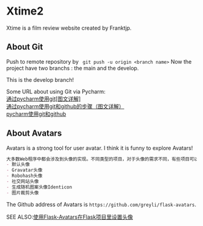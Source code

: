 # Xtime2
Xtime is a film review website created by Franktjp.


## About Git
Push to remote repository by ` git push -u origin <branch name>`
Now the project have two branchs : the main and the develop.

This is the develop branch!

Some URL about using Git via Pycharm:<br>
[通过pycharm使用git[图文详解]](https://blog.csdn.net/weixin_30546933/article/details/95984366?utm_medium=distribute.pc_relevant.none-task-blog-2%7Edefault%7EBlogCommendFromMachineLearnPai2%7Edefault-1.control&dist_request_id=1619686421388_84672&depth_1-utm_source=distribute.pc_relevant.none-task-blog-2%7Edefault%7EBlogCommendFromMachineLearnPai2%7Edefault-1.control) <br>
[通过pycharm使用git和github的步骤（图文详解）](https://blog.csdn.net/weixin_48500307/article/details/108432089?utm_medium=distribute.pc_relevant.none-task-blog-baidujs_title-0&spm=1001.2101.3001.4242) <br>
[pycharm使用git和github](https://blog.csdn.net/qq_31456593/article/details/79254848)


## About Avatars

Avatars is a strong tool for user avatar. I think it is funny to explore Avatars!
``` markdown
大多数Web程序中都会涉及到头像的实现。不同类型的项目，对于头像的需求不同，有些项目可以直接使用Gravatar提供的头像服务，而有的项目则需要提供自定义头像设置。扩展Flask-Avatars几乎满足了所有常见的头像需求：
- 默认头像
- Gravatar头像
- Robohash头像
- 社交网站头像
- 生成随机图案头像Identicon
- 图片裁剪头像
```
The Github address of Avatars is `https://github.com/greyli/flask-avatars`.

SEE ALSO:[使用Flask-Avatars在Flask项目里设置头像](https://zhuanlan.zhihu.com/p/40291700)

